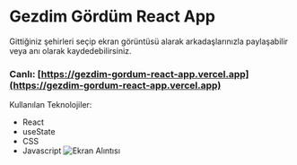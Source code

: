 # Gezdim Gördüm React App

Gittiğiniz şehirleri seçip ekran görüntüsü alarak arkadaşlarınızla paylaşabilir veya anı olarak kaydedebilirsiniz.

### Canlı: [https://gezdim-gordum-react-app.vercel.app](https://gezdim-gordum-react-app.vercel.app)

Kullanılan Teknolojiler:
- React
- useState
- CSS
- Javascript
![Ekran Alıntısı](https://github.com/yigittaskin/gezdim-gordum_reactApp/assets/43133579/e92db200-c5ae-47fb-aa6f-7dae569336ff)
